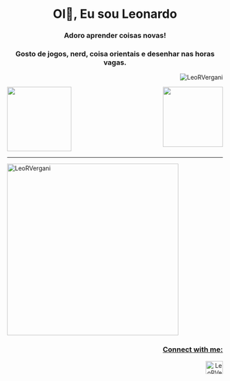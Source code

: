 <h1 align="center">OI👋, Eu sou Leonardo</h1>
<h3 align="center">Adoro aprender coisas novas!</h3>
<h3 align="center">Gosto de jogos, nerd, coisa orientais e desenhar nas horas vagas.</h3>
<p align="right"> <img src="https://komarev.com/ghpvc/?username=LeoRVergani&label=Profile%20views&color=0e75b6&style=plastic" alt="LeoRVergani" /> </p>
  <a href="https://github.com/LeoRVergani">
  <img align="center" height="150m" src="https://github-readme-stats.vercel.app/api?username=LeoRVergani&show_icons=true&theme=dark&include_all_commits=true&count_private=true"/>
  <img align="right" height="140m" src="https://github-readme-stats.vercel.app/api/top-langs/?username=LeoRVergani&layout=compact&langs_count=7&theme=dark"/>
  <hr>
  <div>
  <img align="center" height="400" src="https://github-readme-streak-stats.herokuapp.com/?user=LeoRVergani&theme=dark" alt="LeoRVergani" />
</div>

<h3 align="right">Connect with me:</h3>
<p align="right">
<a href="https://linkedin.com/in/LeoRVergani" target="blank"><img align="center" src="https://raw.githubusercontent.com/rahuldkjain/github-profile-readme-generator/master/src/images/icons/Social/linked-in-alt.svg" alt="LeoRVergani" height="30" width="40" /></a>
</p>
